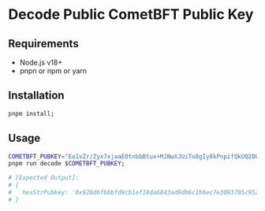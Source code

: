 # Decode Public CometBFT Public Key

## Requirements

- Node.js v18+
- pnpn or npm or yarn

## Installation

```bash
pnpm install;
```

## Usage

```bash
COMETBFT_PUBKEY="Eo1vZr/Zyx7xjaaEOtnbbBtux+MJNwXJUiTo8gIy8kPnpifQkUQ2DUwXddj6/bDnA/JGLBmsIamicyjCsL4MvoTBUfn94ddnaBx+2km5aN3YlrAJoyMCl9Zc+UTGDJjJ";
pnpm run decode $COMETBFT_PUBKEY;

# [Expected Output]:
# {
#   hexStrPubkey: '0x928d6f66bfd9cb1ef18da6843ad9db6c1b6ec7e3093705c95224e8f20232f243e7a627d09144360d4c1775d8fafdb0e7'
# }
```
